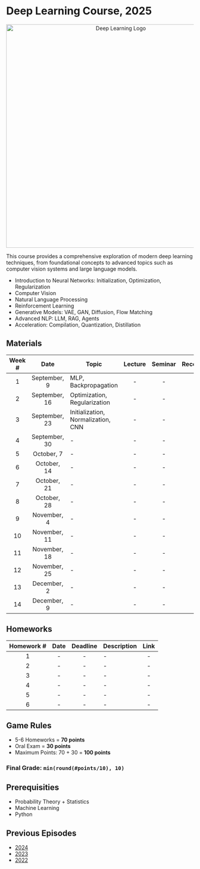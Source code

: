 # Deep Learning Course, 2025

<p align="center">
  <img width="600" alt="Deep Learning Logo" src="https://github.com/user-attachments/assets/8d0b86dd-7769-4c8c-bc8a-3695e1c64aae" />
</p>

This course provides a comprehensive exploration of modern deep learning techniques, from foundational concepts to advanced topics such as computer vision systems and large language models.

- Introduction to Neural Networks: Initialization, Optimization, Regularization
- Computer Vision
- Natural Language Processing
- Reinforcement Learning
- Generative Models: VAE, GAN, Diffusion, Flow Matching
- Advanced NLP: LLM, RAG, Agents
- Acceleration: Compilation, Quantization, Distillation

## Materials

| Week # | Date | Topic | Lecture | Seminar | Recording |
| :-: | :-: | - | :-: | :-: | :-: |
| 1 | September, 9 | MLP, Backpropagation | - | - | - |
| 2 | September, 16 | Optimization, Regularization | - | - | - |
| 3 | September, 23 | Initialization, Normalization, CNN | - | - | - |
| 4 | September, 30 | - | - | - | - |
| 5 | October, 7 | - | - | - | - |
| 6 | October, 14 | - | - | - | - |
| 7 | October, 21 | - | - | - | - |
| 8 | October, 28 | - | - | - | - |
| 9 | November, 4 | - | - | - | - |
| 10 | November, 11 | - | - | - | - |
| 11 | November, 18 | - | - | - | - |
| 12 | November, 25 | - | - | - | - |
| 13 | December, 2 | - | - | - | - |
| 14 | December, 9 | - | - | - | - |

## Homeworks

| Homework # | Date | Deadline | Description | Link |
| :-: | :-: | :-: | - | :-: |
| 1 | - | - | - | - |
| 2 | - | - | - | - |
| 3 | - | - | - | - |
| 4 | - | - | - | - |
| 5 | - | - | - | - |
| 6 | - | - | - | - |

## Game Rules

- 5-6 Homeworks = **70 points**
- Oral Exam = **30 points**
- Maximum Points: 70 + 30 = **100 points**

### Final Grade: `min(round(#points/10), 10)`

## Prerequisities
- Probability Theory + Statistics
- Machine Learning
- Python

## Previous Episodes
- [2024](https://github.com/intsystems/Deep-Learning-Course/tree/course-2024)
- [2023](https://github.com/intsystems/Deep-Learning-Course/tree/course-2023)
- [2022](https://github.com/intsystems/Deep-Learning-Course/tree/course-2022)
